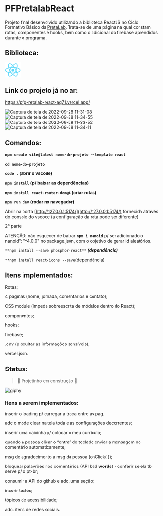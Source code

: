 # PFPretalabReact

Projeto final desenvolvido utilizando a biblioteca ReactJS no Ciclo Formativo Básico da [PretaLab](https://www.pretalab.com/). Trata-se de uma página na qual constam rotas, componentes e hooks, bem como o adicional do firebase aprendidos durante o programa.

## Biblioteca:

  <img align="center" alt="logoReact" height="50" width="50" src="https://raw.githubusercontent.com/devicons/devicon/master/icons/react/react-original.svg">
  
## Link do projeto já no ar:
https://pfp-retalab-react-aq71.vercel.app/

![Captura de tela de 2022-09-28 11-31-08](https://user-images.githubusercontent.com/105956403/192806690-ae2e0616-86af-491f-b679-c78164c26a57.png)
![Captura de tela de 2022-09-28 11-34-55](https://user-images.githubusercontent.com/105956403/192807565-7601eae5-4389-4b90-806f-8e4da7bc89d1.png)
![Captura de tela de 2022-09-28 11-33-52](https://user-images.githubusercontent.com/105956403/192807293-c5d5d23d-b980-488f-b967-3c5f7ed00288.png)
![Captura de tela de 2022-09-28 11-34-11](https://user-images.githubusercontent.com/105956403/192807373-82d4f4cd-e36c-401f-884a-02f5d3f57102.png)


## Comandos:

****`npm create vite@latest nome-do-projeto --template react`**** 

****`cd nome-do-projeto`**** 

**`code .` (abrir o vscode)**

**`npm install` (p/ baixar as dependências)**

**`npm install react-router-dom@6` (criar rotas)**

**`npm run dev`  (rodar no navegador)**

Abrir na porta [http://127.0.0.1:5174/](http://127.0.0.1:5174/)  fornecida através do console do vscode (a configuração da rota pode ser diferente)

2ª parte

ATENÇÃO: não esquecer de baixar **`npm i nanoid`** p/ ser adicionado o nanoid": "^4.0.0" no package.json, com o objetivo de gerar id aleatórios.

`**npm install --save phosphor-react**` ***(dependência)***

`**npm install react-icons --save`(dependência)

## Itens implementados:

Rotas;

4 páginas (home, jornada, comentários e contato);

CSS module (impede sobreescrita de módulos dentro do React); 

componentes;

hooks;

firebase;

.env (p ocultar as informações sensíveis);

vercel.json.

## Status:

> :construction: Projetinho em construção :construction:


![giphy](https://user-images.githubusercontent.com/105956403/192803809-474d630c-c3a3-4c59-8377-900543d1397a.gif)


### Itens a serem implementados:

inserir o loading p/ carregar a troca entre as pag.

adc o mode clear na tela toda e as configurações decorrentes;

inserir uma caixinha p/ colocar o meu currículo;

quando a pessoa clicar o “entra” do teclado enviar a mensagem no comentário automaticamente;

msg de agradecimento a msg da pessoa (onClick( ));

bloquear palavrões nos comentários (API bad **words**) - conferir se ela tb serve p/ o pt-br;

consumir a API do github e adc. uma seção;

inserir testes;

tópicos de acessibilidade;

adc. itens de redes sociais.


